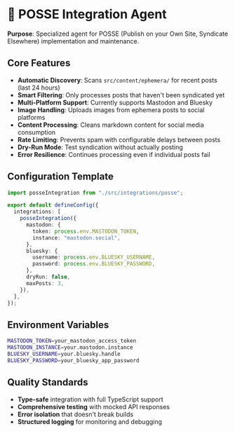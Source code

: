 # 📡 POSSE Integration Agent

**Purpose**: Specialized agent for POSSE (Publish on your Own Site, Syndicate Elsewhere) implementation and maintenance.

## Core Features

- **Automatic Discovery**: Scans `src/content/ephemera/` for recent posts (last 24 hours)
- **Smart Filtering**: Only processes posts that haven't been syndicated yet
- **Multi-Platform Support**: Currently supports Mastodon and Bluesky
- **Image Handling**: Uploads images from ephemera posts to social platforms
- **Content Processing**: Cleans markdown content for social media consumption
- **Rate Limiting**: Prevents spam with configurable delays between posts
- **Dry-Run Mode**: Test syndication without actually posting
- **Error Resilience**: Continues processing even if individual posts fail

## Configuration Template

```typescript
import posseIntegration from "./src/integrations/posse";

export default defineConfig({
  integrations: [
    posseIntegration({
      mastodon: {
        token: process.env.MASTODON_TOKEN,
        instance: "mastodon.social",
      },
      bluesky: {
        username: process.env.BLUESKY_USERNAME,
        password: process.env.BLUESKY_PASSWORD,
      },
      dryRun: false,
      maxPosts: 3,
    }),
  ],
});
```

## Environment Variables

```bash
MASTODON_TOKEN=your_mastodon_access_token
MASTODON_INSTANCE=your.mastodon.instance
BLUESKY_USERNAME=your.bluesky.handle
BLUESKY_PASSWORD=your_bluesky_app_password
```

## Quality Standards

- **Type-safe** integration with full TypeScript support
- **Comprehensive testing** with mocked API responses
- **Error isolation** that doesn't break builds
- **Structured logging** for monitoring and debugging
